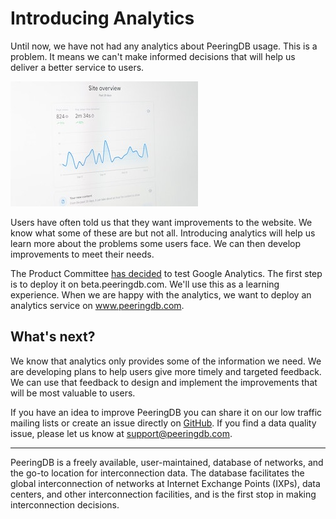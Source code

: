 # Introducing Analytics

Until now, we have not had any analytics about PeeringDB usage. This is a problem. It means we can't make informed decisions that will help us deliver a better service to users.

![Analytics Photo by Justin Morgan on Unsplash](images/justin-morgan-analytics-unsplash.jpeg)

Users have often told us that they want improvements to the website. We know what some of these are but not all. Introducing analytics will help us learn more about the problems some users face. We can then develop improvements to meet their needs.

The Product Committee [has decided](/committee/product/notes/2022-10-17_Product_Committee_Notes.pdf) to test Google Analytics. The first step is to deploy it on beta.peeringdb.com. We'll use this as a learning experience. When we are happy with the analytics, we want to deploy an analytics service on www.peeringdb.com.

## What's next?

We know that analytics only provides some of the information we need. We are developing plans to help users give more timely and targeted feedback. We can use that feedback to design and implement the improvements that will be most valuable to users.

If you have an idea to improve PeeringDB you can share it on our low traffic mailing lists or create an issue directly on [GitHub](https://github.com/peeringdb/peeringdb/issues). If you find a data quality issue, please let us know at [support@peeringdb.com](mailto:support@peeringdb.com). 

--- 

PeeringDB is a freely available, user-maintained, database of networks, and the go-to location for interconnection data. The database facilitates the global interconnection of networks at Internet Exchange Points (IXPs), data centers, and other interconnection facilities, and is the first stop in making interconnection decisions. 
